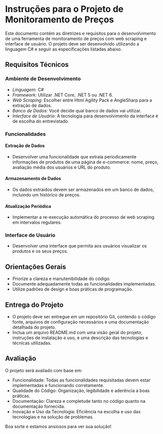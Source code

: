 # Instruções para o Projeto de Monitoramento de Preços

Este documento contém as diretrizes e requisitos para o desenvolvimento de uma ferramenta de monitoramento de preços com web scraping e interface de usuário. O projeto deve ser desenvolvido utilizando a linguagem C# e seguir as especificações listadas abaixo.

## Requisitos Técnicos

### Ambiente de Desenvolvimento

- *Linguagem:* C#
- *Framework:* Utilizar .NET Core, .NET 5 ou .NET 6.
- *Web Scraping:* Escolher entre Html Agility Pack e AngleSharp para a extração de dados.
- *Banco de Dados:* Você decide qual banco de dados vai utilizar.
- *Interface de Usuário:* A tecnologia para desenvolvimento da interface é de escolha do entrevistado.

### Funcionalidades

#### Extração de Dados

- Desenvolver uma funcionalidade que extraia periodicamente informações de produtos de uma página de e-commerce: nome, preço, avaliação média dos usuários e URL do produto.

#### Armazenamento de Dados

- Os dados extraídos devem ser armazenados em um banco de dados, incluindo um histórico de preços.

#### Atualização Periódica

- Implementar a re-execução automática do processo de web scraping em intervalos regulares.

### Interface de Usuário

- Desenvolver uma interface que permita aos usuários visualizar os produtos e os seus preços.

## Orientações Gerais

- Priorize a clareza e manutenibilidade do código.
- Documente adequadamente todas as funcionalidades implementadas.
- Utilize padrões de design e boas práticas de programação.

## Entrega do Projeto

- O projeto deve ser entregue em um repositório Git, contendo o código fonte, arquivos de configuração necessários e uma documentação detalhada do projeto.
- Inclua um arquivo README.md com uma visão geral do projeto, instruções de instalação e uso, e uma descrição das tecnologias e técnicas utilizadas.

## Avaliação

O projeto será avaliado com base em:

- Funcionalidade: Todas as funcionalidades requisitadas devem estar implementadas e funcionando corretamente.
- Qualidade do Código: Organização, legibilidade e aderência a boas práticas.
- Documentação: Clareza e completude tanto no código quanto na documentação fornecida.
- Inovação e Uso da Tecnologia: Eficiência na escolha e uso das tecnologias e na solução de problemas.

Boa sorte e estamos ansiosos para ver sua solução!
